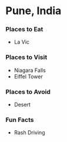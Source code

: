 # Pune, India

### Places to Eat
- La Vic

### Places to Visit
- Niagara Falls
- Eiffel Tower

### Places to Avoid
- Desert

### Fun Facts
- Rash Driving
